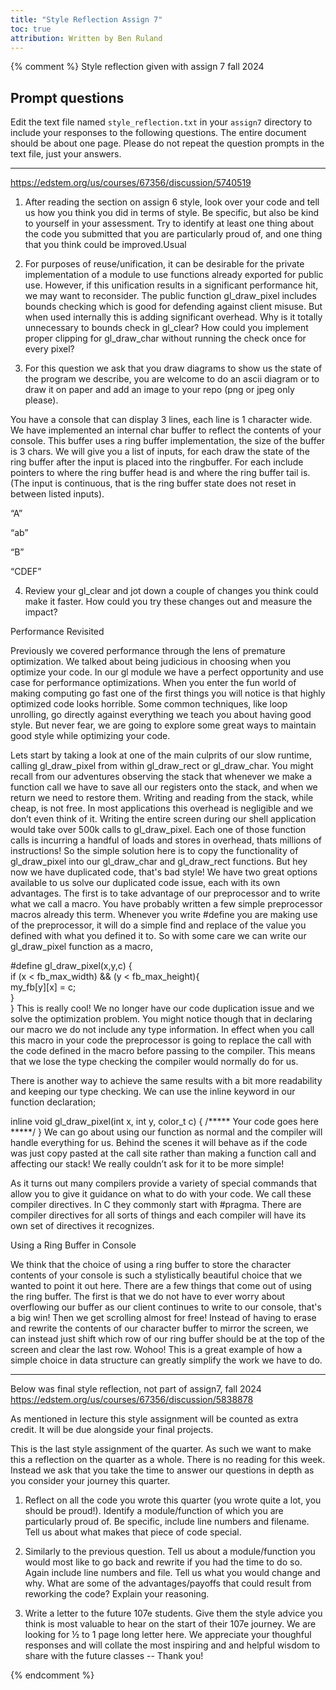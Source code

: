```yaml
---
title: "Style Reflection Assign 7"
toc: true
attribution: Written by Ben Ruland
---
```

{% comment %}
Style reflection given with assign 7 fall 2024

## Prompt questions
Edit the text file named `style_reflection.txt` in your `assign7` directory to include your responses to the following questions. The entire document should be about one page. Please do not repeat the question prompts in the text file, just your answers.


---
https://edstem.org/us/courses/67356/discussion/5740519

1. After reading the section on assign 6 style, look over your code and tell us how you think you did in terms of style. Be specific, but also be kind to yourself in your assessment. Try to identify at least one thing about the code you submitted that you are particularly proud of, and one thing that you think could be improved.Usual

2. For purposes of reuse/unification, it can be desirable for the private implementation of a module to use functions already exported for public use. However, if this unification results in a significant performance hit, we may want to reconsider. The public function gl_draw_pixel includes bounds checking which is good for defending against client misuse. But when used internally this is adding significant overhead. Why is it totally unnecessary to bounds check in gl_clear? How could you implement proper clipping for gl_draw_char without running the check once for every pixel?

3. For this question we ask that you draw diagrams to show us the state of the program we describe, you are welcome to do an ascii diagram or to draw it on paper and add an image to your repo (png or jpeg only please).

You have a console that can display 3 lines, each line is 1 character wide. We have implemented an internal char buffer to reflect the contents of your console. This buffer uses a ring buffer implementation, the size of the buffer is 3 chars. We will give you a list of inputs, for each draw the state of the ring buffer after the input is placed into the ringbuffer. For each include pointers to where the ring buffer head is and where the ring buffer tail is. (The input is continuous, that is the ring buffer state does not reset in between listed inputs).

“A”

“ab”

“B”

“CDEF”

4. Review your gl_clear and jot down a couple of changes you think could make it faster. How could you try these changes out and measure the impact?

Performance Revisited

Previously we covered performance through the lens of premature optimization. We talked about being judicious in choosing when you optimize your code. In our gl module we have a perfect opportunity and use case for performance optimizations. When you enter the fun world of making computing go fast one of the first things you will notice is that highly optimized code looks horrible. Some common techniques, like loop unrolling, go directly against everything we teach you about having good style. But never fear, we are going to explore some great ways to maintain good style while optimizing your code.

Lets start by taking a look at one of the main culprits of our slow runtime, calling gl_draw_pixel from within gl_draw_rect or gl_draw_char. You might recall from our adventures observing the stack that whenever we make a function call we have to save all our registers onto the stack, and when we return we need to restore them. Writing and reading from the stack, while cheap, is not free. In most applications this overhead is negligible and we don’t even think of it. Writing the entire screen during our shell application would take over 500k calls to gl_draw_pixel. Each one of those function calls is incurring a handful of loads and stores in overhead, thats millions of instructions! So the simple solution here is to copy the functionality of gl_draw_pixel into our gl_draw_char and gl_draw_rect functions. But hey now we have duplicated code, that's bad style! We have two great options available to us solve our duplicated code issue, each with its own advantages. The first is to take advantage of our preprocessor and to write what we call a macro. You have probably written a few simple preprocessor macros already this term. Whenever you write #define you are making use of the preprocessor, it will do a simple find and replace of the value you defined with what you defined it to. So with some care we can write our gl_draw_pixel function as a macro,

#define gl_draw_pixel(x,y,c) {\
if (x < fb_max_width) && (y < fb_max_height){\
    my_fb[y][x] = c;\
    }\
}
This is really cool! We no longer have our code duplication issue and we solve the optimization problem. You might notice though that in declaring our macro we do not include any type information. In effect when you call this macro in your code the preprocessor is going to replace the call with the code defined in the macro before passing to the compiler. This means that we lose the type checking the compiler would normally do for us.

There is another way to achieve the same results with a bit more readability and keeping our type checking. We can use the inline keyword in our function declaration;

inline void gl_draw_pixel(int x, int y, color_t c) {
    /***** Your code goes here *****/
}
We can go about using our function as normal and the compiler will handle everything for us. Behind the scenes it will behave as if the code was just copy pasted at the call site rather than making a function call and affecting our stack! We really couldn’t ask for it to be more simple!

As it turns out many compilers provide a variety of special commands that allow you to give it guidance on what to do with your code. We call these compiler directives. In C they commonly start with #pragma. There are compiler directives for all sorts of things and each compiler will have its own set of directives it recognizes.

Using a Ring Buffer in Console

We think that the choice of using a ring buffer to store the character contents of your console is such a stylistically beautiful choice that we wanted to point it out here. There are a few things that come out of using the ring buffer. The first is that we do not have to ever worry about overflowing our buffer as our client continues to write to our console, that's a big win! Then we get scrolling almost for free! Instead of having to erase and rewrite the contents of our character buffer to mirror the screen, we can instead just shift which row of our ring buffer should be at the top of the screen and clear the last row. Wohoo! This is a great example of how a simple choice in data structure can greatly simplify the work we have to do.

-------

Below was final style reflection, not part of assign7, fall 2024
https://edstem.org/us/courses/67356/discussion/5838878

As mentioned in lecture this style assignment will be counted as extra credit. It will be due alongside your final projects.

This is the last style assignment of the quarter. As such we want to make this a reflection on the quarter as a whole. There is no reading for this week. Instead we ask that you take the time to answer our questions in depth as you consider your journey this quarter.

1. Reflect on all the code you wrote this quarter (you wrote quite a lot, you should be proud!). Identify a module/function of which you are particularly proud of. Be specific, include line numbers and filename. Tell us about what makes that piece of code special.

2. Similarly to the previous question. Tell us about a module/function you would most like to go back and rewrite if you had the time to do so. Again include line numbers and file. Tell us what you would change and why. What are some of the advantages/payoffs that could result from reworking the code? Explain your reasoning.

3. Write a letter to the future 107e students. Give them the style advice you think is most valuable to hear on the start of their 107e journey. We are looking for ½ to 1 page long letter here. We appreciate your thoughful responses and will collate the most inspiring and and helpful wisdom to share with the future classes -- Thank you!

{% endcomment %}